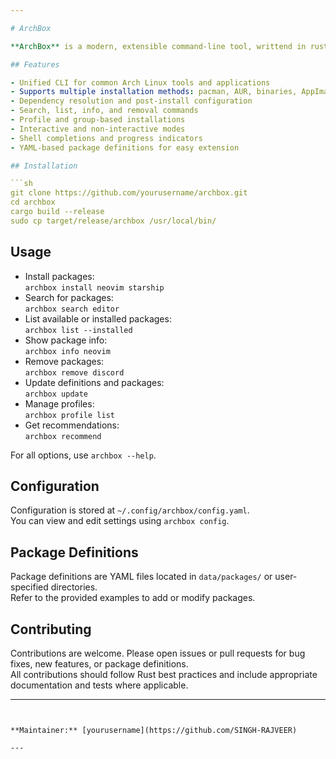 ```yaml
---

# ArchBox

**ArchBox** is a modern, extensible command-line tool, writtend in rust, for managing a curated set of essential tools and applications on Arch Linux. It provides a unified interface for installing, searching, updating, and configuring packages from official repositories, the AUR, binaries, AppImages, Flatpaks, and more.

## Features

- Unified CLI for common Arch Linux tools and applications
- Supports multiple installation methods: pacman, AUR, binaries, AppImage, Flatpak, source, and scripts
- Dependency resolution and post-install configuration
- Search, list, info, and removal commands
- Profile and group-based installations
- Interactive and non-interactive modes
- Shell completions and progress indicators
- YAML-based package definitions for easy extension

## Installation

```sh
git clone https://github.com/yourusername/archbox.git
cd archbox
cargo build --release
sudo cp target/release/archbox /usr/local/bin/
```

## Usage

- Install packages:  
  `archbox install neovim starship`
- Search for packages:  
  `archbox search editor`
- List available or installed packages:  
  `archbox list --installed`
- Show package info:  
  `archbox info neovim`
- Remove packages:  
  `archbox remove discord`
- Update definitions and packages:  
  `archbox update`
- Manage profiles:  
  `archbox profile list`
- Get recommendations:  
  `archbox recommend`

For all options, use `archbox --help`.

## Configuration

Configuration is stored at `~/.config/archbox/config.yaml`.  
You can view and edit settings using `archbox config`.

## Package Definitions

Package definitions are YAML files located in `data/packages/` or user-specified directories.  
Refer to the provided examples to add or modify packages.

## Contributing

Contributions are welcome. Please open issues or pull requests for bug fixes, new features, or package definitions.  
All contributions should follow Rust best practices and include appropriate documentation and tests where applicable.

---
```


**Maintainer:** [yourusername](https://github.com/SINGH-RAJVEER)

---
